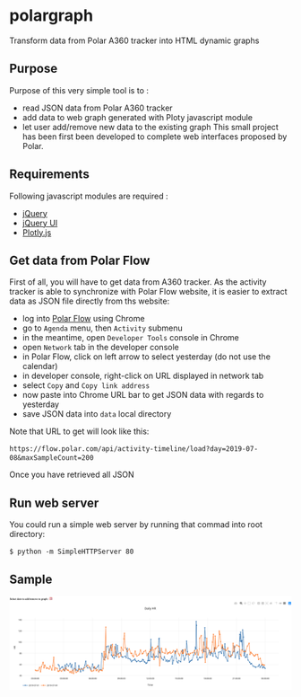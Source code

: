 # polargraph
Transform data from Polar A360 tracker into HTML dynamic graphs

## Purpose 
Purpose of this very simple tool is to :
- read JSON data from Polar A360 tracker 
- add data to web graph generated with Ploty javascript module
- let user add/remove new data to the existing graph
This small project has been first been developed to complete web
interfaces proposed by Polar.

## Requirements
Following javascript modules are required :
- [jQuery](https://jquery.com/)
- [jQuery UI](https://jqueryui.com/)
- [Plotly.js](https://plot.ly/javascript/)

## Get data from Polar Flow
First of all, you will have to get data from A360 tracker. As the 
activity tracker is able to synchronize with Polar Flow website,
it is easier to extract data as JSON file directly from ths website:
- log into [Polar Flow](https://flow.polar.com/) using Chrome
- go to `Agenda` menu, then `Activity` submenu
- in the meantime, open `Developer Tools` console in Chrome
- open `Network` tab in the developer console
- in Polar Flow, click on left arrow to select yesterday (do not use the calendar)
- in developer console, right-click on URL displayed in network tab
- select `Copy` and `Copy link address`
- now paste into Chrome URL bar to get JSON data with regards to yesterday
- save JSON data into `data` local directory

Note that URL to get will look like this:
```
https://flow.polar.com/api/activity-timeline/load?day=2019-07-08&maxSampleCount=200
```

Once you have retrieved all JSON
## Run web server
You could run a simple web server by running that commad into root directory:
```
$ python -m SimpleHTTPServer 80
```

## Sample 
![polargraph-heart-rate](samples/polargraph-heart-rate.png)

